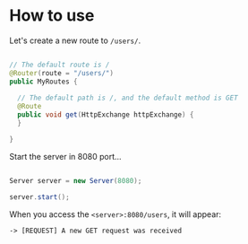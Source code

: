 # How to use

Let's create a new route to `/users/`.

```java

// The default route is /
@Router(route = "/users/")
public MyRoutes {
  
  // The default path is /, and the default method is GET
  @Route
  public void get(HttpExchange httpExchange) {
  }

}
```

Start the server in 8080 port...

```java

Server server = new Server(8080);

server.start();
```

When you access the `<server>:8080/users`, it will appear:

`-> [REQUEST] A new GET request was received`
